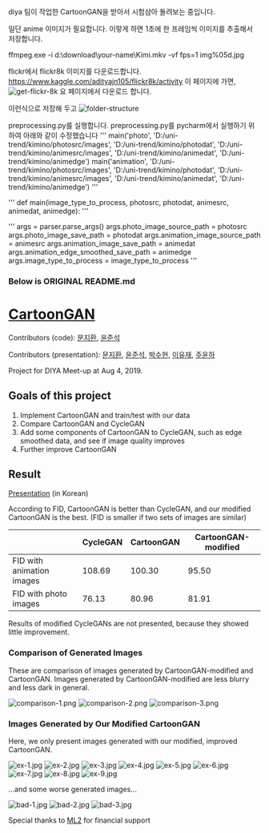 diya 팀이 작업한 CartoonGAN을 받아서 시험삼아 돌려보는 중입니다.

일단 anime 이미지가 필요합니다. 이렇게 하면 1초에 한 프레임씩 이미지를 추출해서 저장합니다.

ffmpeg.exe -i d:\download\your-name\Kimi.mkv -vf fps=1 img%05d.jpg

flickr에서 flickr8k 이미지를 다운로드합니다.
https://www.kaggle.com/adityajn105/flickr8k/activity
이 페이지에 가면,
![get-flickr-8k](./flickr8k.png)
요 페이지에서 다운로드 합니다.

이런식으로 저장해 두고
![folder-structure](./folders.png)

preprocessing.py를 실행합니다.
preprocessing.py를 pycharm에서 실행하기 위하여 아래와 같이 수정했습니다
'''
    main('photo', 'D:/uni-trend/kimino/photosrc/images', 'D:/uni-trend/kimino/photodat', 'D:/uni-trend/kimino/animesrc/images', 'D:/uni-trend/kimino/animedat', 'D:/uni-trend/kimino/animedge')
    main('animation', 'D:/uni-trend/kimino/photosrc/images', 'D:/uni-trend/kimino/photodat', 'D:/uni-trend/kimino/animesrc/images', 'D:/uni-trend/kimino/animedat', 'D:/uni-trend/kimino/animedge')
'''

'''
def main(image_type_to_process, photosrc, photodat, animesrc, animedat, animedge):
'''

'''
    args = parser.parse_args()
    args.photo_image_source_path = photosrc
    args.photo_image_save_path = photodat
    args.animation_image_source_path = animesrc
    args.animation_image_save_path = animedat
    args.animation_edge_smoothed_save_path = animedge
    args.image_type_to_process = image_type_to_process
'''

### Below is ORIGINAL README.md

# [CartoonGAN](http://openaccess.thecvf.com/content_cvpr_2018/papers/Chen_CartoonGAN_Generative_Adversarial_CVPR_2018_paper.pdf)

Contributors (code): [문지환](https://github.com/mnmjh1215), [윤준석](https://github.com/kokookok77)

Contributors (presentation): [문지환](https://github.com/mnmjh1215), [윤준석](https://github.com/kokookok77), [박수현](https://github.com/suhyunS2), [이유재](https://github.com/yujaelee), [주윤하](https://github.com/YoonHaJoo)

Project for DIYA Meet-up at Aug 4, 2019.

## Goals of this project

1. Implement CartoonGAN and train/test with our data
2. Compare CartoonGAN and CycleGAN
3. Add some components of CartoonGAN to CycleGAN, such as edge smoothed data, and see if image quality improves
4. Further improve CartoonGAN

## Result

[Presentation](./images/DIYA-meet-up-CV_2019-08-04.pdf) (in Korean)

According to FID, CartoonGAN is better than CycleGAN, and our modified CartoonGAN is the best. (FID is smaller if two sets of images are similar)

|                           | CycleGAN | CartoonGAN | CartoonGAN-modified |
|---------------------------|----------|------------|---------------------|
| FID with animation images | 108.69   | 100.30     | 95.50               |
| FID with photo images     | 76.13    | 80.96      | 81.91               |

Results of modified CycleGANs are not presented, because they showed little improvement.

### Comparison of Generated Images

These are comparison of images generated by CartoonGAN-modified and CartoonGAN. Images generated by CartoonGAN-modified are less blurry and less dark in general.

![comparison-1.png](./images/comparison-1.png)
![comparison-2.png](./images/comparison-2.png)
![comparison-3.png](./images/comparison-3.png)

### Images Generated by Our Modified CartoonGAN

Here, we only present images generated with our modified, improved CartoonGAN.

![ex-1.jpg](./images/ex-1.jpg)
![ex-2.jpg](./images/ex-2.jpg)
![ex-3.jpg](./images/ex-3.jpg)
![ex-4.jpg](./images/ex-4.jpg)
![ex-5.jpg](./images/ex-5.jpg)
![ex-6.jpg](./images/ex-6.jpg)
![ex-7.jpg](./images/ex-7.jpg)
![ex-8.jpg](./images/ex-8.jpg)
![ex-9.jpg](./images/ex-9.jpg)

...and some worse generated images...

![bad-1.jpg](./images/bad-1.jpg)
![bad-2.jpg](./images/bad-2.jpg)
![bad-3.jpg](./images/bad-3.jpg)

Special thanks to [ML2](https://github.com/kc-ml2) for financial support
